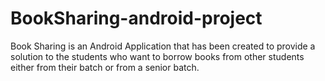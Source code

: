 # BookSharing-android-project
Book Sharing is an Android Application that has been created to provide a solution to the students who want to borrow books from other students either from their batch or  from a senior batch.
